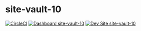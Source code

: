 # site-vault-10

[![CircleCI](https://circleci.com/gh/YashawanthkumarH/site-vault-10.svg?style=shield)](https://circleci.com/gh/YashawanthkumarH/site-vault-10)
[![Dashboard site-vault-10](https://img.shields.io/badge/dashboard-site_vault_10-yellow.svg)](https://dashboard.pantheon.io/sites/a417ba18-cfc9-44aa-bebb-fbd7cb0fe343#dev/code)
[![Dev Site site-vault-10](https://img.shields.io/badge/site-site_vault_10-blue.svg)](http://dev-site-vault-10.pantheonsite.io/)